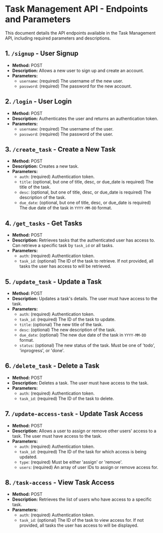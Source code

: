 
# Task Management API - Endpoints and Parameters

This document details the API endpoints available in the Task Management API, including required parameters and descriptions.

## 1. `/signup` - User Signup
- **Method:** POST
- **Description:** Allows a new user to sign up and create an account.
- **Parameters:**
  - `username`: (required) The username of the new user.
  - `password`: (required) The password for the new account.

## 2. `/login` - User Login
- **Method:** POST
- **Description:** Authenticates the user and returns an authentication token.
- **Parameters:**
  - `username`: (required) The username of the user.
  - `password`: (required) The password of the user.

## 3. `/create_task` - Create a New Task
- **Method:** POST
- **Description:** Creates a new task.
- **Parameters:**
  - `auth`: (required) Authentication token.
  - `title`: (optional, but one of title, desc, or due_date is required) The title of the task.
  - `desc`: (optional, but one of title, desc, or due_date is required) The description of the task.
  - `due_date`: (optional, but one of title, desc, or due_date is required) The due date of the task in `YYYY-MM-DD` format.

## 4. `/get_tasks` - Get Tasks
- **Method:** POST
- **Description:** Retrieves tasks that the authenticated user has access to. Can retrieve a specific task by `task_id` or all tasks.
- **Parameters:**
  - `auth`: (required) Authentication token.
  - `task_id`: (optional) The ID of the task to retrieve. If not provided, all tasks the user has access to will be retrieved.

## 5. `/update_task` - Update a Task
- **Method:** POST
- **Description:** Updates a task's details. The user must have access to the task.
- **Parameters:**
  - `auth`: (required) Authentication token.
  - `task_id`: (required) The ID of the task to update.
  - `title`: (optional) The new title of the task.
  - `desc`: (optional) The new description of the task.
  - `due_date`: (optional) The new due date of the task in `YYYY-MM-DD` format.
  - `status`: (optional) The new status of the task. Must be one of 'todo', 'inprogress', or 'done'.

## 6. `/delete_task` - Delete a Task
- **Method:** POST
- **Description:** Deletes a task. The user must have access to the task.
- **Parameters:**
  - `auth`: (required) Authentication token.
  - `task_id`: (required) The ID of the task to delete.

## 7. `/update-access-task` - Update Task Access
- **Method:** POST
- **Description:** Allows a user to assign or remove other users' access to a task. The user must have access to the task.
- **Parameters:**
  - `auth`: (required) Authentication token.
  - `task_id`: (required) The ID of the task for which access is being updated.
  - `type`: (required) Must be either 'assign' or 'remove'.
  - `users`: (required) An array of user IDs to assign or remove access for.

## 8. `/task-access` - View Task Access
- **Method:** POST
- **Description:** Retrieves the list of users who have access to a specific task.
- **Parameters:**
  - `auth`: (required) Authentication token.
  - `task_id`: (optional) The ID of the task to view access for. If not provided, all tasks the user has access to will be displayed.
